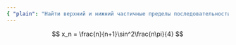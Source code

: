 ```yaml
---
{ "plain": "Найти верхний и нижний частичные пределы последовательности x_n = n/(n+1) * sin^2(n*pi/4)." }
---
```


$$ x_n = \frac{n}{n+1}\sin^2\frac{n\pi}{4} $$